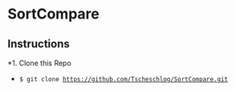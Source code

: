 # SortCompare
## Instructions
*1. Clone this Repo
  * <code>$ git clone https://github.com/Tscheschlog/SortCompare.git</code> 
